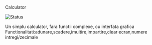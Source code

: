 Calculator

![Status](https://img.shields.io/badge/status-in%20development-yellow)

Un simplu calculator, fara functii complexe, cu interfata grafica  
Functionalitati:adunare,scadere,imultire,impartire,clear ecran,numere intregi/zecimale